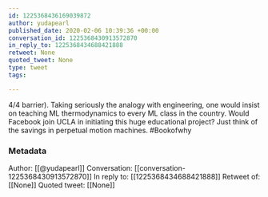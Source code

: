 ```yaml
---
id: 1225368436169039872
author: yudapearl
published_date: 2020-02-06 10:39:36 +00:00
conversation_id: 1225368430913572870
in_reply_to: 1225368434688421888
retweet: None
quoted_tweet: None
type: tweet
tags:

---
```


4/4  barrier). Taking seriously the analogy with engineering, one would insist on teaching ML thermodynamics to every ML class in the country. Would Facebook join UCLA in initiating this huge educational project? Just think of the savings in perpetual motion machines. #Bookofwhy

### Metadata

Author: [[@yudapearl]]
Conversation: [[conversation-1225368430913572870]]
In reply to: [[1225368434688421888]]
Retweet of: [[None]]
Quoted tweet: [[None]]
